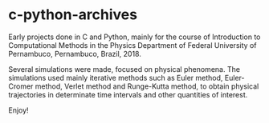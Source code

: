 # c-python-archives

Early projects done in C and Python, mainly for the course of Introduction to Computational Methods 
in the Physics Department of Federal University of Pernambuco, Pernambuco, Brazil, 2018.

Several simulations were made, focused on physical phenomena. The simulations used mainly iterative methods 
such as Euler method, Euler-Cromer method, Verlet method and Runge-Kutta method, to obtain physical trajectories in 
determinate time intervals and other quantities of interest. 

Enjoy!
